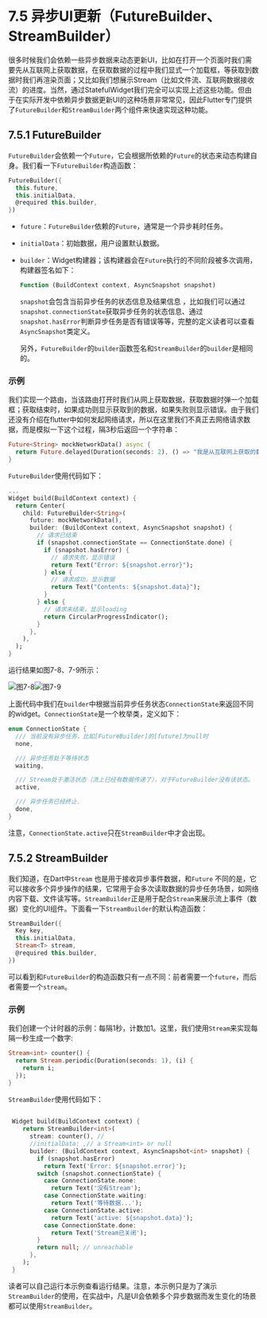 # 7.5 异步UI更新（FutureBuilder、StreamBuilder）

很多时候我们会依赖一些异步数据来动态更新UI，比如在打开一个页面时我们需要先从互联网上获取数据，在获取数据的过程中我们显式一个加载框，等获取到数据时我们再渲染页面；又比如我们想展示Stream（比如文件流、互联网数据接收流）的进度。当然，通过StatefulWidget我们完全可以实现上述这些功能。但由于在实际开发中依赖异步数据更新UI的这种场景非常常见，因此Flutter专门提供了`FutureBuilder`和`StreamBuilder`两个组件来快速实现这种功能。

## 7.5.1 FutureBuilder

`FutureBuilder`会依赖一个`Future`，它会根据所依赖的`Future`的状态来动态构建自身。我们看一下`FutureBuilder`构造函数：

```dart
FutureBuilder({
  this.future,
  this.initialData,
  @required this.builder,
})
```

- `future`：`FutureBuilder`依赖的`Future`，通常是一个异步耗时任务。

- `initialData`：初始数据，用户设置默认数据。

- `builder`：Widget构建器；该构建器会在`Future`执行的不同阶段被多次调用，构建器签名如下：

  ```dart
  Function (BuildContext context, AsyncSnapshot snapshot) 
  ```

  `snapshot`会包含当前异步任务的状态信息及结果信息 ，比如我们可以通过`snapshot.connectionState`获取异步任务的状态信息、通过`snapshot.hasError`判断异步任务是否有错误等等，完整的定义读者可以查看`AsyncSnapshot`类定义。
  
  另外，`FutureBuilder`的`builder`函数签名和`StreamBuilder`的`builder`是相同的。

### 示例

我们实现一个路由，当该路由打开时我们从网上获取数据，获取数据时弹一个加载框；获取结束时，如果成功则显示获取到的数据，如果失败则显示错误。由于我们还没有介绍在flutter中如何发起网络请求，所以在这里我们不真正去网络请求数据，而是模拟一下这个过程，隔3秒后返回一个字符串：

```dart
Future<String> mockNetworkData() async {
  return Future.delayed(Duration(seconds: 2), () => "我是从互联网上获取的数据");
}
```

`FutureBuilder`使用代码如下：

```dart
...
Widget build(BuildContext context) {
  return Center(
    child: FutureBuilder<String>(
      future: mockNetworkData(),
      builder: (BuildContext context, AsyncSnapshot snapshot) {
        // 请求已结束
        if (snapshot.connectionState == ConnectionState.done) {
          if (snapshot.hasError) {
            // 请求失败，显示错误
            return Text("Error: ${snapshot.error}");
          } else {
            // 请求成功，显示数据
            return Text("Contents: ${snapshot.data}");
          }
        } else {
          // 请求未结束，显示loading
          return CircularProgressIndicator();
        }
      },
    ),
  );
}
```

运行结果如图7-8、7-9所示：

![图7-8](../imgs/7-8.png)![图7-9](../imgs/7-9.png)

上面代码中我们在`builder`中根据当前异步任务状态`ConnectionState`来返回不同的widget。`ConnectionState`是一个枚举类，定义如下：

```dart
enum ConnectionState {
  /// 当前没有异步任务，比如[FutureBuilder]的[future]为null时
  none,

  /// 异步任务处于等待状态
  waiting,

  /// Stream处于激活状态（流上已经有数据传递了），对于FutureBuilder没有该状态。
  active,

  /// 异步任务已经终止.
  done,
}
```

注意，`ConnectionState.active`只在`StreamBuilder`中才会出现。



## 7.5.2 StreamBuilder

我们知道，在Dart中`Stream` 也是用于接收异步事件数据，和`Future` 不同的是，它可以接收多个异步操作的结果，它常用于会多次读取数据的异步任务场景，如网络内容下载、文件读写等。`StreamBuilder`正是用于配合`Stream`来展示流上事件（数据）变化的UI组件。下面看一下`StreamBuilder`的默认构造函数：

```dart
StreamBuilder({
  Key key,
  this.initialData,
  Stream<T> stream,
  @required this.builder,
}) 
```

可以看到和`FutureBuilder`的构造函数只有一点不同：前者需要一个`future`，而后者需要一个`stream`。

### 示例

我们创建一个计时器的示例：每隔1秒，计数加1。这里，我们使用`Stream`来实现每隔一秒生成一个数字:

```dart
Stream<int> counter() {
  return Stream.periodic(Duration(seconds: 1), (i) {
    return i;
  });
}
```

`StreamBuilder`使用代码如下：

```dart
  
 Widget build(BuildContext context) {
    return StreamBuilder<int>(
      stream: counter(), //
      //initialData: ,// a Stream<int> or null
      builder: (BuildContext context, AsyncSnapshot<int> snapshot) {
        if (snapshot.hasError)
          return Text('Error: ${snapshot.error}');
        switch (snapshot.connectionState) {
          case ConnectionState.none:
            return Text('没有Stream');
          case ConnectionState.waiting:
            return Text('等待数据...');
          case ConnectionState.active:
            return Text('active: ${snapshot.data}');
          case ConnectionState.done:
            return Text('Stream已关闭');
        }
        return null; // unreachable
      },
    );
 }
```

读者可以自己运行本示例查看运行结果。注意，本示例只是为了演示`StreamBuilder`的使用，在实战中，凡是UI会依赖多个异步数据而发生变化的场景都可以使用`StreamBuilder`。